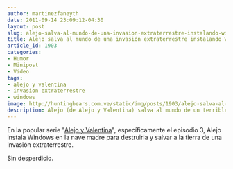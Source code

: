 ```yaml
---
author: martinezfaneyth
date: 2011-09-14 23:09:12-04:30
layout: post
slug: alejo-salva-al-mundo-de-una-invasion-extraterrestre-instalando-windows-en-la-nave-madre
title: Alejo salva al mundo de una invasión extraterrestre instalando Windows en la nave madre
article_id: 1903
categories:
- Humor
- Minipost
- Video
tags:
- alejo y valentina
- invasion extraterrestre
- windows
image: http://huntingbears.com.ve/static/img/posts/1903/alejo-salva-al-mundo-de-una-invasion-extraterrestre-instalando-windows-en-la-nave-madre__1.jpg
description: Alejo (de Alejo y Valentina) salva al mundo de un terrible final
---
```


En la popular serie "[Alejo y Valentina](http://www.locoarts.com.ar/alejoyvalentina.htm)", específicamente el episodio 3, Alejo instala Windows en la nave madre para destruirla y salvar a la tierra de una invasión extraterrestre.

Sin desperdicio.

<span class="youtube" data-youtube-id="sKayQs-uNXs"></span>
